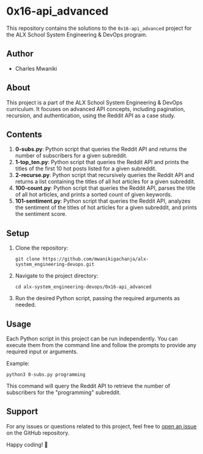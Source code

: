 # 0x16-api_advanced

This repository contains the solutions to the `0x16-api_advanced` project for the ALX School System Engineering & DevOps program.

## Author

- Charles Mwaniki

## About

This project is a part of the ALX School System Engineering & DevOps curriculum. It focuses on advanced API concepts, including pagination, recursion, and authentication, using the Reddit API as a case study.

## Contents

1. **0-subs.py**: Python script that queries the Reddit API and returns the number of subscribers for a given subreddit.
2. **1-top_ten.py**: Python script that queries the Reddit API and prints the titles of the first 10 hot posts listed for a given subreddit.
3. **2-recurse.py**: Python script that recursively queries the Reddit API and returns a list containing the titles of all hot articles for a given subreddit.
4. **100-count.py**: Python script that queries the Reddit API, parses the title of all hot articles, and prints a sorted count of given keywords.
5. **101-sentiment.py**: Python script that queries the Reddit API, analyzes the sentiment of the titles of hot articles for a given subreddit, and prints the sentiment score.

## Setup

1. Clone the repository:

   ```
   git clone https://github.com/mwanikigachanja/alx-system_engineering-devops.git
   ```

2. Navigate to the project directory:

   ```
   cd alx-system_engineering-devops/0x16-api_advanced
   ```

3. Run the desired Python script, passing the required arguments as needed.

## Usage

Each Python script in this project can be run independently. You can execute them from the command line and follow the prompts to provide any required input or arguments.

Example:

```
python3 0-subs.py programming
```

This command will query the Reddit API to retrieve the number of subscribers for the "programming" subreddit.

## Support

For any issues or questions related to this project, feel free to [open an issue](https://github.com/mwanikigachanja/alx-system_engineering-devops/issues) on the GitHub repository.

Happy coding! 🚀
